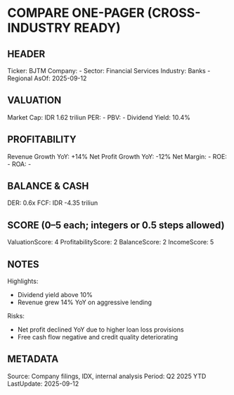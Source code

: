 # COMPARE ONE-PAGER (CROSS-INDUSTRY READY)

## HEADER
Ticker: BJTM
Company: -
Sector: Financial Services
Industry: Banks - Regional
AsOf: 2025-09-12

## VALUATION
Market Cap: IDR 1.62 triliun
PER: -
PBV: -
Dividend Yield: 10.4%

## PROFITABILITY
Revenue Growth YoY: +14%
Net Profit Growth YoY: -12%
Net Margin: -
ROE: -
ROA: -

## BALANCE & CASH
DER: 0.6x
FCF: IDR -4.35 triliun

## SCORE (0–5 each; integers or 0.5 steps allowed)
ValuationScore: 4
ProfitabilityScore: 2
BalanceScore: 2
IncomeScore: 5

## NOTES
Highlights:
- Dividend yield above 10%
- Revenue grew 14% YoY on aggressive lending

Risks:
- Net profit declined YoY due to higher loan loss provisions
- Free cash flow negative and credit quality deteriorating

## METADATA
Source: Company filings, IDX, internal analysis
Period: Q2 2025 YTD
LastUpdate: 2025-09-12